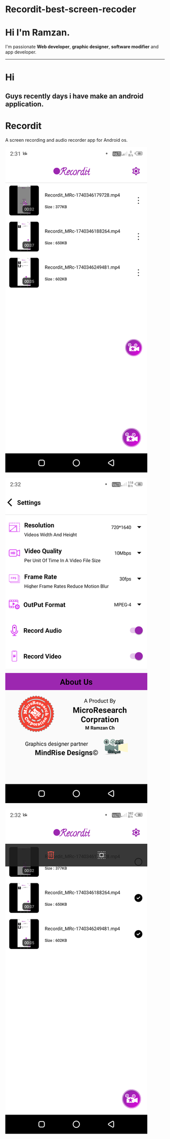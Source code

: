 # Recordit-best-screen-recoder
# Hi I'm Ramzan.
I'm passionate **Web developer**, **graphic designer**, **software modifier** and app developer.
<hr>

# Hi 
## Guys recently days i have make  an android application.

# Recordit 
A screen recording and audio recorder app for Android os.

![Screenshot 001](https://github.com/MegaMind-Solution/Recordit-best-screen-recoder/blob/main/Screenshot/Screenshot_20250224-023115.png)

![Screenshot 001](https://github.com/MegaMind-Solution/Recordit-best-screen-recoder/blob/main/Screenshot/Screenshot_20250224-023241.png)

![Screenshot 001](https://github.com/MegaMind-Solution/Recordit-best-screen-recoder/blob/main/Screenshot/Screenshot_20250224-023252.png)
